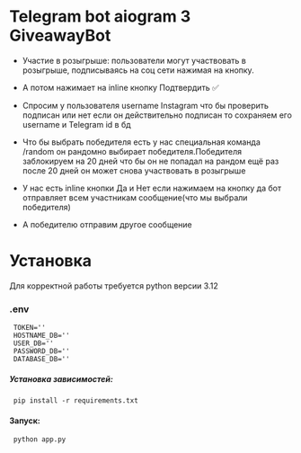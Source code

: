 # Telegram bot aiogram 3 GiveawayBot
* Участие в розыгрыше: пользователи могут участвовать в розыгрыше, подписываясь на соц сети нажимая на кнопку.

* А потом нажимает на inline кнопку Подтвердить ✅
  
* Спросим у пользователя username Instagram что бы проверить подписан или нет если он действительно подписан то сохраняем его username и Telegram id в бд

  
* Что бы выбрать победителя есть у нас специальная команда /random он рандомно выбирает победителя.Победителя заблокируем на 20 дней что бы он не попадал на рандом ещё раз после 20 дней он может снова участвовать в розыгрыше
  
  
* У нас есть inline кнопки Да и Нет если нажимаем на кнопку да бот отправляет всем участникам сообщение(что мы выбрали победителя)
  
  
* А победителю отправим другое сообщение
  

# Установка
Для корректной работы требуется python версии 3.12

###   .env

     TOKEN=''
     HOSTNAME_DB=''
     USER_DB=''
     PASSWORD_DB=''
     DATABASE_DB=''
##### Установка зависимостей:

     pip install -r requirements.txt

#### Запуск:

     python app.py

